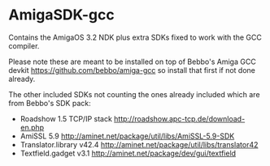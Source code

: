 # AmigaSDK-gcc
Contains the AmigaOS 3.2 NDK plus extra SDKs fixed to work with the GCC compiler.

Please note these are meant to be installed on top of Bebbo's Amiga GCC devkit https://github.com/bebbo/amiga-gcc so install that first if not done already.

The other included SDKs not counting the ones already included which are from Bebbo's SDK pack:
- Roadshow 1.5 TCP/IP stack http://roadshow.apc-tcp.de/download-en.php
- AmiSSL 5.9 http://aminet.net/package/util/libs/AmiSSL-5.9-SDK
- Translator.library v42.4 http://aminet.net/package/util/libs/translator42
- Textfield.gadget v3.1 http://aminet.net/package/dev/gui/textfield
